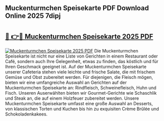 ## Muckenturmchen Speisekarte PDF Download Online 2025 7dipj

# <h2><a href="http://gc5tj4x.nevu.top/?p=Muckenturmchen+Speisekarte">🔗 👉🔴 Muckenturmchen Speisekarte 2025 PDF</a></h2>

[![Muckenturmchen Speisekarte 2025 PDF](https://i.imgur.com/dBaPXMq.png)](http://gc5tj4x.nevu.top/?p=Muckenturmchen+Speisekarte)
Die Muckenturmchen Speisekarte ist nicht nur eine Liste von Gerichten in einem Restaurant oder Café, sondern auch Ihre Gelegenheit, etwas zu finden, das köstlich und für Ihren Geschmack geeignet ist. Auf der Muckenturmchen Speisekarte unserer Cafeteria stehen viele leichte und frische Salate, die mit frischem Gemüse und Obst zubereitet werden. Für diejenigen, die Fleisch mögen, bieten wir eine umfangreiche Auswahl an Gerichten auf der Muckenturmchen Speisekarte an: Rindfleisch, Schweinefleisch, Huhn und Fisch. Unseren Auserwählten bieten wir Gourmet-Gerichte wie Schaschlik und Steak an, die auf einem Holzfeuer zubereitet werden. Unsere Muckenturmchen Speisekarte umfasst eine große Auswahl an Desserts, von klassischen Torten und Kuchen bis hin zu exquisiten Crème Brûlée und Schokoladenkakees.
